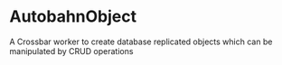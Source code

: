 # AutobahnObject
A Crossbar worker to create database replicated objects which can be manipulated by CRUD operations
